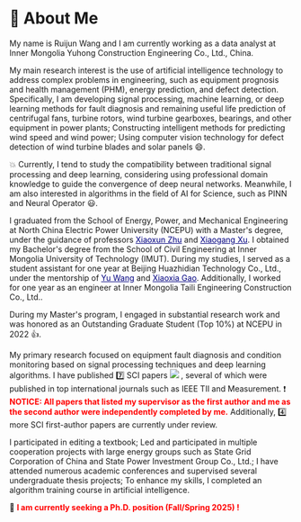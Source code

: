 # 👏 About Me

My name is Ruijun Wang and I am currently working as a data analyst at Inner Mongolia Yuhong Construction Engineering Co., Ltd., China.

My main research interest is the use of artificial intelligence technology to address complex problems in engineering, such as equipment prognosis and health management (PHM), energy prediction, and defect detection. Specifically, I am developing signal processing, machine learning, or deep learning methods for fault diagnosis and remaining useful life prediction of centrifugal fans, turbine rotors, wind turbine gearboxes, bearings, and other equipment in power plants; Constructing intelligent methods for predicting wind speed and wind power; Using computer vision technology for defect detection of wind turbine blades and solar panels 😄.

💥 Currently, I tend to study the compatibility between traditional signal processing and deep learning, considering using professional domain knowledge to guide the convergence of deep neural networks. Meanwhile, I am also interested in algorithms in the field of AI for Science, such as PINN and Neural Operator 😃.

I graduated from the School of Energy, Power, and Mechanical Engineering at North China Electric Power University (NCEPU) with a Master's degree, under the guidance of professors <span style="color:rgb(0,0,128);"><u>Xiaoxun Zhu</u></span> and <span style="color:rgb(0,0,128);"><u>Xiaogang Xu</u></span>. I obtained my Bachelor's degree from the School of Civil Engineering at Inner Mongolia University of Technology (IMUT). During my studies, I served as a student assistant for one year at Beijing Huazhidian Technology Co., Ltd., under the mentorship of <span style="color:rgb(0,0,128);"><u>Yu Wang</u></span> and <span style="color:rgb(0,0,128);"><u>Xiaoxia Gao</u></span>. Additionally, I worked for one year as an engineer at Inner Mongolia Taili Engineering Construction Co., Ltd..

During my Master's program, I engaged in substantial research work and was honored as an Outstanding Graduate Student (Top 10%) at NCEPU in 2022 👍.

My primary research focused on equipment fault diagnosis and condition monitoring based on signal processing techniques and deep learning algorithms. I have published 7️⃣ SCI papers <a href='https://scholar.google.com/citations?user=goCftmoAAAAJ'><img src="https://img.shields.io/endpoint?logo=Google%20Scholar&url=https%3A%2F%2Fcdn.jsdelivr.net%2Fgh%2FRuijun19%2FRuijun19.github.io@google-scholar-stats%2Fgs_data_shieldsio.json&labelColor=f6f6f6&color=9cf&style=flat&label=citations"></a> , several of which were published in top international journals such as IEEE TII and Measurement. ❗ <span style="color:red;">**NOTICE: All papers that listed my supervisor as the first author and me as the second author were independently completed by me.**</span> Additionally, 4️⃣ more SCI first-author papers are currently under review.

I participated in editing a textbook; Led and participated in multiple cooperation projects with large energy groups such as State Grid Corporation of China and State Power Investment Group Co., Ltd.; I have attended numerous academic conferences and supervised several undergraduate thesis projects; To enhance my skills, I completed an algorithm training course in artificial intelligence.

🎤 <span style="color:red;"> **I am currently seeking a Ph.D. position (Fall/Spring 2025) !** </span>